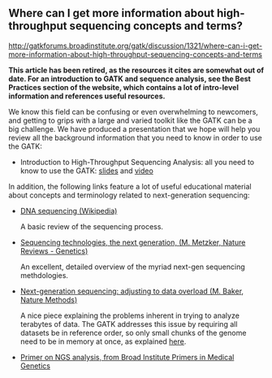 ## Where can I get more information about high-throughput sequencing concepts and terms?

http://gatkforums.broadinstitute.org/gatk/discussion/1321/where-can-i-get-more-information-about-high-throughput-sequencing-concepts-and-terms

<p><strong>This article has been retired, as the resources it cites are somewhat out of date. For an introduction to GATK and sequence analysis, see the Best Practices section of the website, which contains a lot of intro-level information and references useful resources.</strong></p>
<p>We know this field can be confusing or even overwhelming to newcomers, and getting to grips with a large and varied toolkit like the GATK can be a big challenge. We have produced a presentation that we hope will help you review all the background information that you need to know in order to use the GATK:</p>
<ul>
<li>Introduction to High-Throughput Sequencing Analysis: all you need to know to use the GATK: <a href="http://www.broadinstitute.org/gatk/events/3093/GATKwh1-BP-0A-Intro_to_NGS.pdf">slides</a> and <a href="http://www.broadinstitute.org/videos/broade-introduction-ngs-gatk">video</a></li>
</ul>
<p>In addition, the following links feature a lot of useful educational material about concepts and terminology related to next-generation sequencing:</p>
<ul>
<li>
<p><a href="http://en.wikipedia.org/wiki/DNA_sequencing">DNA sequencing (Wikipedia)</a> </p>
<p>A basic review of the sequencing process.</p>
</li>
<li>
<p><a href="http://www.nature.com/nrg/journal/v11/n1/full/nrg2626.html">Sequencing technologies, the next generation, (M. Metzker, Nature Reviews - Genetics)</a> </p>
<p>An excellent, detailed overview of the myriad next-gen sequencing methdologies.</p>
</li>
<li>
<p><a href="http://www.nature.com/nmeth/journal/v7/n7/full/nmeth0710-495.html">Next-generation sequencing: adjusting to data overload (M. Baker, Nature Methods)</a> </p>
<p>A nice piece explaining the problems inherent in trying to analyze terabytes of data. The GATK addresses this issue by requiring all datasets be in reference order, so only small chunks of the genome need to be in memory at once, as explained <a href="http://gatkforums.broadinstitute.org/discussion/1320/how-does-the-gatk-handle-these-huge-ngs-datasets">here</a>.</p>
</li>
<li><a href="https://www.dropbox.com/s/f09g6br4bq5o7hw/NGS%20intro%20v1.pptx.pdf">Primer on NGS analysis, from Broad Institute Primers in Medical Genetics</a></li>
</ul>